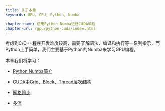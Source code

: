 ```yaml
---
title: 关于本章 
keywords: GPU, CPU, Python, Numba

chapter-name: 使用Python Numba进行CUDA编程
chapter-url: /gpu/python-cuda/index.html
---
```


考虑到C/C++程序开发难度较高，需要了解语法、编译和执行等一系列指示，而Python上手简单，我们主要基于Python的Numba来学习GPU编程。

本章我们将学习：

* [Python Numba简介](./numba.html)

* [CUDA中Grid、Block、Thread层次结构](./cuda-intro.html)

* [网格跨步](./stride.html)

* [多流](./streams.html)